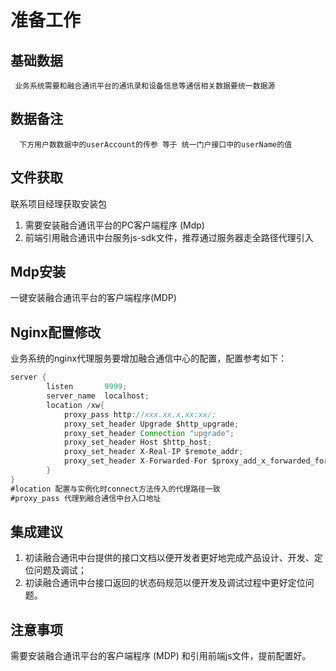 
# 准备工作
## 基础数据

     业务系统需要和融合通讯平台的通讯录和设备信息等通信相关数据要统一数据源

## 数据备注

      下方用户数数据中的userAccount的传参 等于 统一门户接口中的userName的值

## 文件获取
联系项目经理获取安装包
1. 需要安装融合通讯平台的PC客户端程序 (Mdp)
2. 前端引用融合通讯中台服务js-sdk文件，推荐通过服务器走全路径代理引入

## Mdp安装

一键安装融合通讯平台的客户端程序(MDP)

## Nginx配置修改

业务系统的nginx代理服务要增加融合通信中心的配置，配置参考如下：

```java
server {
        listen       9999;
        server_name  localhost;
        location /xw{
            proxy_pass http://xxx.xx.x.xx:xx/;
            proxy_set_header Upgrade $http_upgrade;
            proxy_set_header Connection "upgrade";
            proxy_set_header Host $http_host;
            proxy_set_header X-Real-IP $remote_addr;
            proxy_set_header X-Forwarded-For $proxy_add_x_forwarded_for;
        }
}
#location 配置与实例化时connect方法传入的代理路径一致
#proxy_pass 代理到融合通信中台入口地址
```

## 集成建议

1. 初读融合通讯中台提供的接口文档以便开发者更好地完成产品设计、开发、定位问题及调试； 
2. 初读融合通讯中台接口返回的状态码规范以便开发及调试过程中更好定位问题。 

## 注意事项

需要安装融合通讯平台的客户端程序 (MDP) 和引用前端js文件，提前配置好。